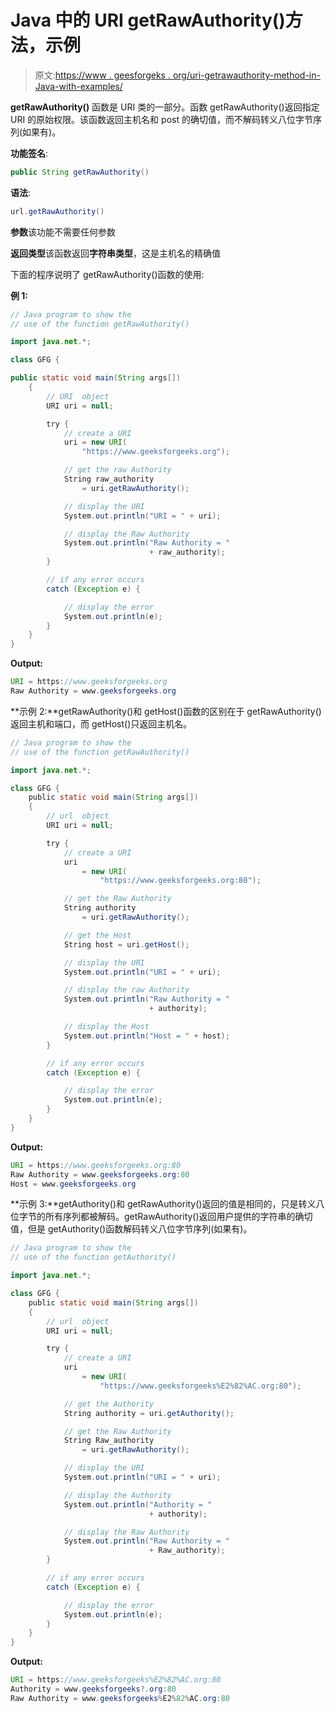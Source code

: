 # Java 中的 URI getRawAuthority()方法，示例

> 原文:[https://www . geesforgeks . org/uri-getrawauthority-method-in-Java-with-examples/](https://www.geeksforgeeks.org/uri-getrawauthority-method-in-java-with-examples/)

**getRawAuthority()** 函数是 URI 类的一部分。函数 getRawAuthority()返回指定 URI 的原始权限。该函数返回主机名和 post 的确切值，而不解码转义八位字节序列(如果有)。

**功能签名**:

```java
public String getRawAuthority()
```

**语法**:

```java
url.getRawAuthority()
```

**参数**该功能不需要任何参数

**返回类型**该函数返回**字符串类型**，这是主机名的精确值

下面的程序说明了 getRawAuthority()函数的使用:

**例 1:**

```java
// Java program to show the
// use of the function getRawAuthority()

import java.net.*;

class GFG {

public static void main(String args[])
    {
        // URI  object
        URI uri = null;

        try {
            // create a URI
            uri = new URI(
                "https://www.geeksforgeeks.org");

            // get the raw Authority
            String raw_authority
                = uri.getRawAuthority();

            // display the URI
            System.out.println("URI = " + uri);

            // display the Raw Authority
            System.out.println("Raw Authority = "
                               + raw_authority);
        }

        // if any error occurs
        catch (Exception e) {

            // display the error
            System.out.println(e);
        }
    }
}
```

**Output:**

```java
URI = https://www.geeksforgeeks.org
Raw Authority = www.geeksforgeeks.org

```

**示例 2:**getRawAuthority()和 getHost()函数的区别在于 getRawAuthority()返回主机和端口，而 getHost()只返回主机名。

```java
// Java program to show the
// use of the function getRawAuthority()

import java.net.*;

class GFG {
    public static void main(String args[])
    {
        // url  object
        URI uri = null;

        try {
            // create a URI
            uri
                = new URI(
                    "https://www.geeksforgeeks.org:80");

            // get the Raw Authority
            String authority
                = uri.getRawAuthority();

            // get the Host
            String host = uri.getHost();

            // display the URI
            System.out.println("URI = " + uri);

            // display the raw Authority
            System.out.println("Raw Authority = "
                               + authority);

            // display the Host
            System.out.println("Host = " + host);
        }

        // if any error occurs
        catch (Exception e) {

            // display the error
            System.out.println(e);
        }
    }
}
```

**Output:**

```java
URI = https://www.geeksforgeeks.org:80
Raw Authority = www.geeksforgeeks.org:80
Host = www.geeksforgeeks.org

```

**示例 3:**getAuthority()和 getRawAuthority()返回的值是相同的，只是转义八位字节的所有序列都被解码。getRawAuthority()返回用户提供的字符串的确切值，但是 getAuthority()函数解码转义八位字节序列(如果有)。

```java
// Java program to show the
// use of the function getAuthority()

import java.net.*;

class GFG {
    public static void main(String args[])
    {
        // url  object
        URI uri = null;

        try {
            // create a URI
            uri
                = new URI(
                    "https://www.geeksforgeeks%E2%82%AC.org:80");

            // get the Authority
            String authority = uri.getAuthority();

            // get the Raw Authority
            String Raw_authority
                = uri.getRawAuthority();

            // display the URI
            System.out.println("URI = " + uri);

            // display the Authority
            System.out.println("Authority = "
                               + authority);

            // display the Raw Authority
            System.out.println("Raw Authority = "
                               + Raw_authority);
        }

        // if any error occurs
        catch (Exception e) {

            // display the error
            System.out.println(e);
        }
    }
}
```

**Output:**

```java
URI = https://www.geeksforgeeks%E2%82%AC.org:80
Authority = www.geeksforgeeks?.org:80
Raw Authority = www.geeksforgeeks%E2%82%AC.org:80

```